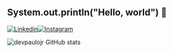 ## System.out.println("Hello, world") 👋

[![Linkedin](https://img.shields.io/badge/LinkedIn-0077B5?style=for-the-badge&logo=linkedin&logoColor=white)](https://www.linkedin.com/in/devpaulojr/)[![Instagram](https://img.shields.io/badge/Instagram-E4405F?style=for-the-badge&logo=instagram&logoColor=white)](https://www.instagram.com/083_paulojr/)

![devpaulojr GitHub stats](https://github-readme-stats.vercel.app/api?username=devpaulojr&show_icons=true&theme=dracula)
